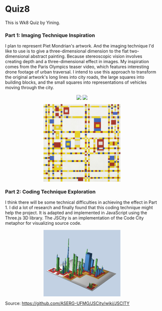 # Quiz8

This is Wk8 Quiz by Yining.

### Part 1: Imaging Technique Inspiration

I plan to represent Piet Mondrian's artwork. And the imaging technique I'd like to use is to give a three-dimensional dimension to the flat two-dimensional abstract painting. Because stereoscopic vision involves creating depth and a three-dimensional effect in images. My inspiration comes from the Paris Olympics teaser video, which features interesting drone footage of urban traversal. I intend to use this approach to transform the original artwork's long lines into city roads, the large squares into building blocks, and the small squares into representations of vehicles moving through the city.

<p align="center">
  <img src="/assets/images/Paris_Olympic_Teaser1.png" width=48% align="center" />
  <img src="/assets/images/Paris_Olympic_Teaser2.png" width=48% align="center" />
</p>
<p align="center">
  <img src="/assets/images/Piet_Mondrian Broadway_Boogie_Woogie.jpeg" width=50% align="center" />
</p>


### Part 2: Coding Technique Exploration

I think there will be some technical difficulties in achieving the effect in Part 1. I did a lot of research and finally found that this coding technique might help the project. It is adapted and implemented in JavaScript using the Three.js 3D library. The JSCity is an implementation of the Code City metaphor for visualizing source code.

<p align="center">
  <img src="/assets/images/jscity.png" width=50% align="center" />
</p>

Source: https://github.com/ASERG-UFMG/JSCity/wiki/JSCITY 

